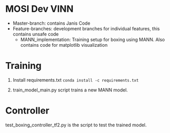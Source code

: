 # MOSI Dev VINN
* Master-branch: contains Janis Code
* Feature-branches: development branches for individual features, this contains unsafe code
    * MANN_implementation: Training setup for boxing using MANN. Also contains code for matplotlib visualization

# Training
 1. Install requirements.txt  ``conda install -c requirements.txt``
 
 2. train_model_main.py script trains a new MANN model.
 
 # Controller
 test_boxing_controller_tf2.py is the script to test the trained model.
 
